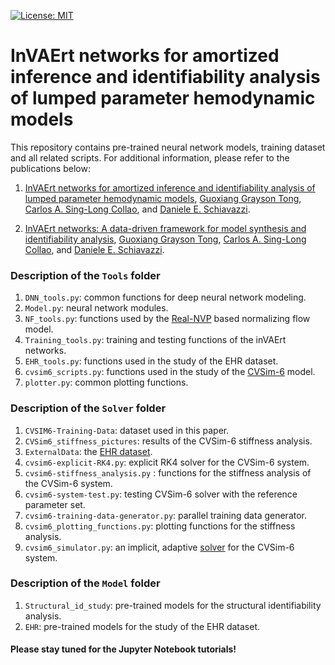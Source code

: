  [![License: MIT](https://img.shields.io/badge/License-MIT-yellow.svg)](https://opensource.org/licenses/MIT) 
# InVAErt networks for amortized inference and identifiability analysis of lumped parameter hemodynamic models

This repository contains pre-trained neural network models, training dataset and all related scripts. For additional information, please refer to the publications below:

1. [InVAErt networks for amortized inference and identifiability analysis of lumped parameter hemodynamic models](https://arxiv.org/abs/2408.08264), [Guoxiang Grayson Tong](https://grayson3455.github.io/), [Carlos A. Sing-Long Collao](https://www.ing.uc.cl/academicos-e-investigadores/carlos-alberto-sing-long-collao/), and [Daniele E. Schiavazzi](https://www3.nd.edu/~dschiava/).

2. [InVAErt networks: A data-driven framework for model synthesis and identifiability analysis](https://www-sciencedirect-com.proxy.library.nd.edu/science/article/pii/S0045782524001026), [Guoxiang Grayson Tong](https://grayson3455.github.io/), [Carlos A. Sing-Long Collao](https://www.ing.uc.cl/academicos-e-investigadores/carlos-alberto-sing-long-collao/), and [Daniele E. Schiavazzi](https://www3.nd.edu/~dschiava/).

### Description of the ```Tools``` folder
1. ```DNN_tools.py```: common functions for deep neural network modeling.
2. ```Model.py```: neural network modules.
3.  ```NF_tools.py```: functions used by the [Real-NVP](https://arxiv.org/abs/1605.08803) based normalizing flow model.
4.  ```Training_tools.py```: training and testing functions of the inVAErt networks.
5.  ```EHR_tools.py```: functions used in the study of the EHR dataset.
6.  ```cvsim6_scripts.py```: functions used in the study of the [CVSim-6](https://dspace.mit.edu/handle/1721.1/13823) model.
7.  ```plotter.py```: common plotting functions.

### Description of the ```Solver``` folder
1. ```CVSIM6-Training-Data```: dataset used in this paper.
2. ```CVSim6_stiffness_pictures```: results of the CVSim-6 stiffness analysis.
3. ```ExternalData```: the [EHR dataset](https://github.com/desResLab/supplMatHarrod20/blob/master/data/EHR_dataset.csv).
4. ```cvsim6-explicit-RK4.py```: explicit RK4 solver for the CVSim-6 system.
5. ```cvsim6-stiffness_analysis.py``` : functions for the stiffness analysis of the CVSim-6 system.
6. ```cvsim6-system-test.py```: testing CVSim-6 solver with the reference parameter set.
7. ```cvsim6-training-data-generator.py```: parallel training data generator.
8. ```cvsim6_plotting_functions.py```: plotting functions for the stiffness analysis.
9. ```cvsim6_simulator.py```: an implicit, adaptive [solver](https://docs.scipy.org/doc/scipy/reference/generated/scipy.integrate.solve_ivp.html) for the CVSim-6 system.

### Description of the ```Model``` folder
1. ```Structural_id_study```: pre-trained models for the structural identifiability analysis.
2. ```EHR```: pre-trained models for the study of the EHR dataset.

#### Please stay tuned for the Jupyter Notebook tutorials!
